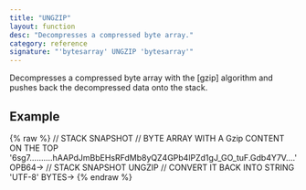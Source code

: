 ```yaml
---
title: "UNGZIP"
layout: function
desc: "Decompresses a compressed byte array."
category: reference
signature: "'bytesarray' UNGZIP 'bytesarray'"
---
```


Decompresses a compressed byte array with the [gzip] algorithm and pushes back the decompressed data onto the stack.

## Example ##

{% raw %}
<warp10-warpscript-widget backend="{{backend}}"  exec-endpoint="{{execEndpoint}}">
//  STACK SNAPSHOT 
// BYTE ARRAY WITH A Gzip CONTENT ON THE TOP
'6sg7..........hAAPdJmBbEHsRFdMb8yQZ4GPb4lPZd1gJ_GO_tuF.Gdb4Y7V....' OPB64->
//  STACK SNAPSHOT 
UNGZIP
// CONVERT IT BACK INTO STRING
'UTF-8' BYTES->
</warp10-warpscript-widget>
{% endraw %}    